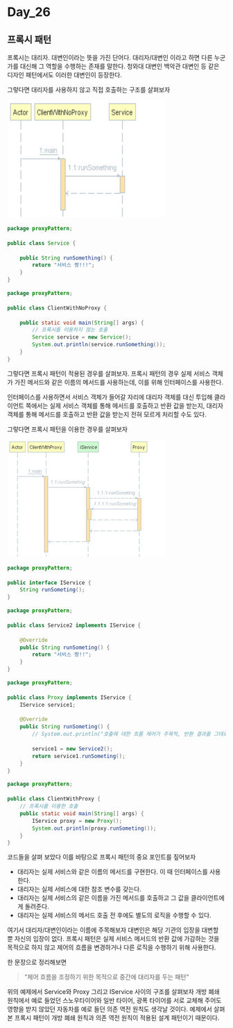 # Day_26

## 프록시 패턴

프록시는 대리자. 대변인이라는 뜻을 가진 단어다. 대리자/대변인 이라고 하면 다른 누군가를 대신해 그 역할을 수행하는 존재를 말한다. 청와대 대변인 백악관 대변인 등 같은 디자인 패턴에서도 이러한 대변인이 등장한다. 

그렇다면 대리자를 사용하지 않고 직접 호출하는 구조를 살펴보자

<img src="/static/6-4.png" width="366px" height="270px"></img>

```java
package proxyPattern;

public class Service {

    public String runSomething() {
        return "서비스 짱!!!";
    }
}
```

```java
package proxyPattern;

public class ClientWithNoProxy {

    public static void main(String[] args) {
        // 프록시를 이용하지 않는 호출
        Service service = new Service();
        System.out.println(service.runSomething());
    }
}
```

그렇다면 프록시 패턴이 적용된 경우를 살펴보자. 프록시 패턴의 경우 실제 서비스 객체가 가진 메서드와 같은 이름의 메서드를 사용하는데, 이를 위해 인터페이스를 사용한다. 

인터페이스를 사용하면서 서비스 객체가 들어갈 자리에 대리자 객체를 대신 투입해 클라이언트 쪽에서는 실제 서비스 객체를 통해 메서드를 호출하고 반환 값을 받는지, 대리자 객체를 통해 메서드를 호출하고 반환 값을 받는지 전혀 모르게 처리할 수도 있다.

그렇다면 프록시 패턴을 이용한 경우를 살펴보자

<img src="/static/6-6.png" width="366px" height="270px"></img>

```java
package proxyPattern;

public interface IService {
    String runSometing();
}
```

```java
package proxyPattern;

public class Service2 implements IService {

    @Override
    public String runSometing() {
        return "서비스 짱!!";
    }
}
```

```java
package proxyPattern;

public class Proxy implements IService {
    IService service1;

    @Override
    public String runSometing() {
        // System.out.println("호출에 대한 흐름 제어가 주목적, 반환 결과를 그대로 전달");

        service1 = new Service2();
        return service1.runSometing();
    }
}
```

```java
package proxyPattern;

public class ClientWithProxy {
    // 프록시를 이용한 호출
    public static void main(String[] args) {
        IService proxy = new Proxy();
        System.out.println(proxy.runSometing());
    }
}
```

코드들을 살펴 보았다 이를 바탕으로 프록시 패턴의 중요 포인트를 짚어보자

- 대리자는 실제 서비스와 같은 이름의 메서드를 구현한다. 이 때 인터페이스를 사용한다.
- 대리자는 실제 서비스에 대한 참조 변수를 갖는다.
- 대리자는 실제 서비스의 같은 이름을 가진 메서드를 호출하고 그 값을 클라이언트에게 돌려준다.
- 대리자는 실제 서비스의 메서드 호출 전 후에도 별도의 로직을 수행할 수 있다.

여기서 대리자/대변인이라는 이름에 주목해보자 대변인은 해당 기관의 입장을 대변할 뿐 자신의 입장이 없다. 프록시 패턴은 실제 서비스 메서드의 반환 값에 가감하는 것을 목적으로 하지 않고 제어의 흐름을 변경하거나 다른 로직을 수행하기 위해 사용한다. 

한 문장으로 정리해보면

> "제어 흐름을 조정하기 위한 목적으로 중간에 대리자를 두는 패턴"
> 

위의 예제에서 Service와 Proxy 그리고 IService 사이의 구조를 살펴보자 개방 폐쇄 원칙에서 예로 들었던 스노우타이어와 일반 타이어, 광폭 타이어를 서로 교체해 주어도 영향을 받지 않았던 자동차를 예로 들던 의존 역전 원칙도 생각날 것이다. 예제에서 살펴본 프록시 패턴이 개방 폐쇄 원칙과 의존 역전 원칙이 적용된 설계 패턴이기 때문이다.